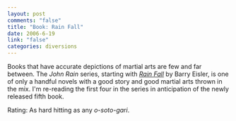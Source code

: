 ```yaml
--- 
layout: post
comments: "false"
title: "Book: Rain Fall"
date: 2006-6-19
link: "false"
categories: diversions
---
```

Books that have accurate depictions of martial arts are few and far between. The <i>John Rain</i> series, starting with <i><a href="http://www.amazon.com/gp/product/045120915X/sr=1-1/qid=1150763718/ref=pd_bbs_1/102-2628588-9950523?%5Fencoding=UTF8&s=books" title="Rain Fall">Rain Fall</a></i> by Barry Eisler, is one of only a handful novels with a good story and good martial arts thrown in the mix. I'm re-reading the first four in the series in anticipation of the newly released fifth book.

Rating: As hard hitting as any <i>o-soto-gari</i>.
